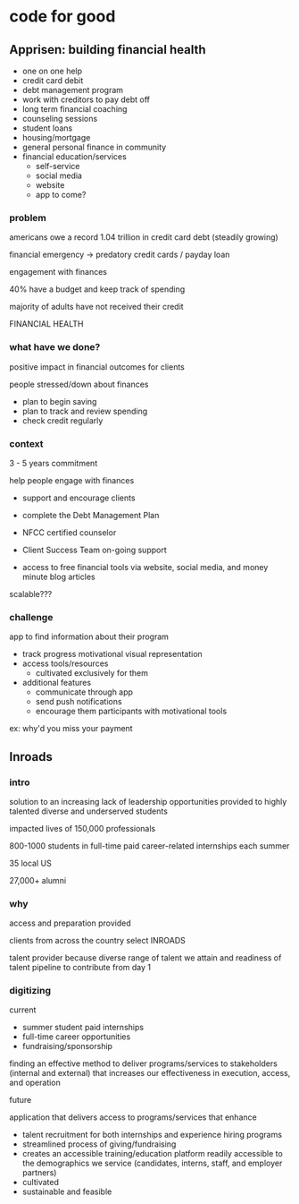 # code for good

## Apprisen: building financial health

- one on one help
- credit card debit
- debt management program
- work with creditors to pay debt off
- long term financial coaching
- counseling sessions
- student loans
- housing/mortgage
- general personal finance in community
- financial education/services
  - self-service
  - social media
  - website
  - app to come?
  
### problem

americans owe a record 1.04 trillion in credit card debt (steadily growing)

financial emergency -> predatory credit cards / payday loan

engagement with finances

40% have a budget and keep track of spending

majority of adults have not received their credit

FINANCIAL HEALTH

### what have we done?

positive impact in financial outcomes for clients

people stressed/down about finances

- plan to begin saving
- plan to track and review spending
- check credit regularly

### context

3 - 5 years commitment

help people engage with finances

- support and encourage clients
- complete the Debt Management Plan

- NFCC certified counselor
- Client Success Team on-going support
- access to free financial tools via website, social media, and money minute blog articles

scalable???

### challenge

app to find information about their program

- track progress motivational visual representation
- access tools/resources
  - cultivated exclusively for them
- additional features
  - communicate through app
  - send push notifications
  - encourage them participants with motivational tools

ex: why'd you miss your payment

## Inroads

### intro

solution to an increasing lack of leadership opportunities provided to highly talented diverse and underserved students

impacted lives of 150,000 professionals

800-1000 students in full-time paid career-related internships each summer

35 local US

27,000+ alumni

### why

access and preparation provided

clients from across the country select INROADS

talent provider because diverse range of talent we attain and readiness of talent pipeline to contribute from day 1

### digitizing

current

- summer student paid internships
- full-time career opportunities
- fundraising/sponsorship

finding an effective method to deliver programs/services to stakeholders (internal and external) that increases our effectiveness in execution, access, and operation

future

application that delivers access to programs/services that enhance

- talent recruitment for both internships and experience hiring programs
- streamlined process of giving/fundraising
- creates an accessible training/education platform readily accessible to the demographics we service (candidates, interns, staff, and employer partners)
- cultivated
- sustainable and feasible
